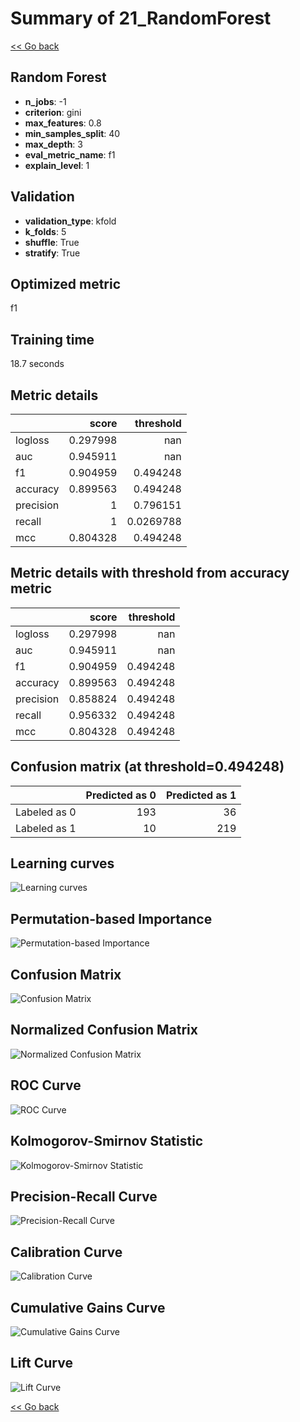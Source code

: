 # Summary of 21_RandomForest

[<< Go back](../README.md)


## Random Forest
- **n_jobs**: -1
- **criterion**: gini
- **max_features**: 0.8
- **min_samples_split**: 40
- **max_depth**: 3
- **eval_metric_name**: f1
- **explain_level**: 1

## Validation
 - **validation_type**: kfold
 - **k_folds**: 5
 - **shuffle**: True
 - **stratify**: True

## Optimized metric
f1

## Training time

18.7 seconds

## Metric details
|           |    score |   threshold |
|:----------|---------:|------------:|
| logloss   | 0.297998 | nan         |
| auc       | 0.945911 | nan         |
| f1        | 0.904959 |   0.494248  |
| accuracy  | 0.899563 |   0.494248  |
| precision | 1        |   0.796151  |
| recall    | 1        |   0.0269788 |
| mcc       | 0.804328 |   0.494248  |


## Metric details with threshold from accuracy metric
|           |    score |   threshold |
|:----------|---------:|------------:|
| logloss   | 0.297998 |  nan        |
| auc       | 0.945911 |  nan        |
| f1        | 0.904959 |    0.494248 |
| accuracy  | 0.899563 |    0.494248 |
| precision | 0.858824 |    0.494248 |
| recall    | 0.956332 |    0.494248 |
| mcc       | 0.804328 |    0.494248 |


## Confusion matrix (at threshold=0.494248)
|              |   Predicted as 0 |   Predicted as 1 |
|:-------------|-----------------:|-----------------:|
| Labeled as 0 |              193 |               36 |
| Labeled as 1 |               10 |              219 |

## Learning curves
![Learning curves](learning_curves.png)

## Permutation-based Importance
![Permutation-based Importance](permutation_importance.png)
## Confusion Matrix

![Confusion Matrix](confusion_matrix.png)


## Normalized Confusion Matrix

![Normalized Confusion Matrix](confusion_matrix_normalized.png)


## ROC Curve

![ROC Curve](roc_curve.png)


## Kolmogorov-Smirnov Statistic

![Kolmogorov-Smirnov Statistic](ks_statistic.png)


## Precision-Recall Curve

![Precision-Recall Curve](precision_recall_curve.png)


## Calibration Curve

![Calibration Curve](calibration_curve_curve.png)


## Cumulative Gains Curve

![Cumulative Gains Curve](cumulative_gains_curve.png)


## Lift Curve

![Lift Curve](lift_curve.png)



[<< Go back](../README.md)
